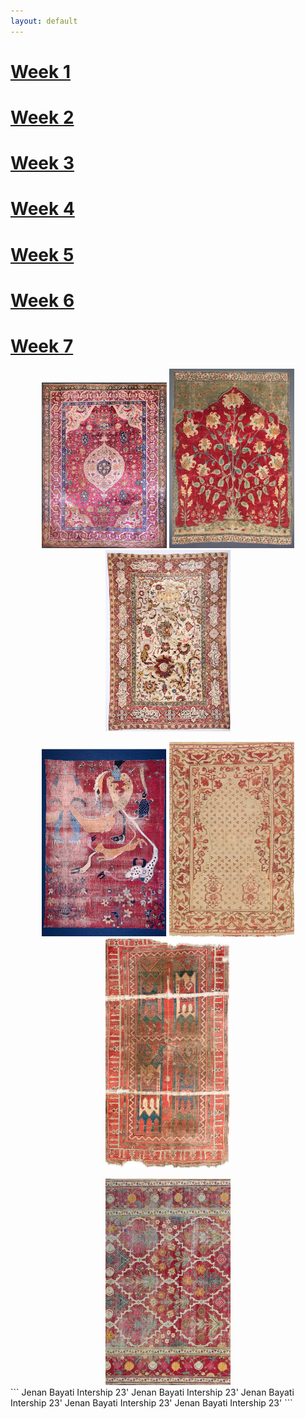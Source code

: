 ```yaml
---
layout: default
---
```


# [Week 1](./another-page.html)
# [Week 2](./another-page-2.html)
# [Week 3](./another-page-3.html)
# [Week 4](./another-page-4.html)
# [Week 5](./another-page-5.html)
# [Week 6](./another-page-6.html)
# [Week 7](./another-page-7.html)

<div align="center"> 
 <kbd><img src="/assets/Week-1.JPEG" text="week 1" width="200" lenght="470"></kbd> <kbd><img src="/assets/Week-2.JPEG" width="200" lenght="470"></kbd> <kbd><img src="/assets/Week-3.JPEG" width="200" lenght="470"></kbd>

<img src="/assets/Week-4.JPEG" width="200" lenght="470"> <img src="/assets/Week-5.JPEG" width="200" lenght="470"> <img src="/assets/Week-6.JPEG" width="200" lenght="470">

<img src="/assets/Week-7.JPEG" width="200" lenght="470">

</div>
```
Jenan Bayati Intership 23' Jenan Bayati Intership 23' Jenan Bayati Intership 23' Jenan Bayati Intership 23' Jenan Bayati Intership 23'
```
